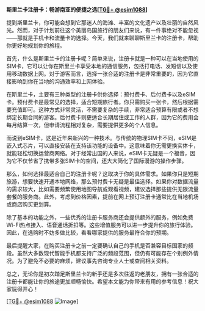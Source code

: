**斯里兰卡注册卡：畅游南亚的便捷之选[[TG💪+ @esim1088](https://t.me/s/esim1088)]**

提到斯里兰卡，你可能会想到它那迷人的海滩、丰富的文化遗产以及壮丽的自然风光。然而，对于计划前往这个美丽岛国旅行的朋友们来说，有一件事绝对不能忽视——那就是手机卡和流量卡的选择。今天，我们就来聊聊斯里兰卡的注册卡，帮助你更好地规划你的旅程。

首先，什么是斯里兰卡的注册卡呢？简单来说，注册卡就是一种可以在当地使用的SIM卡，它可以让你在斯里兰卡享受本地的通信服务，包括打电话、发短信以及使用移动数据上网。对于游客而言，选择一张合适的注册卡是非常重要的，因为它直接影响到你在当地的沟通效率和上网体验。

在斯里兰卡，主要有三种类型的注册卡供你选择：预付费卡、后付费卡以及eSIM卡。预付费卡是最常见的选择，适合短期旅行者。你只需购买一张卡，然后根据需要充值即可。这种方式非常灵活，不需要复杂的手续，非常适合预算有限或者不想绑定长期合同的游客。后付费卡则更适合长期居住或工作的人群，因为它的费用会每月结算一次，但申请流程相对复杂，需要提供更多的个人信息。

而说到eSIM卡，这是近年来新兴的一种技术。与传统的物理SIM卡不同，eSIM是嵌入式芯片，可以直接安装在支持该功能的设备中。这意味着你无需更换实体卡，就能轻松切换运营商网络。对于经常出国的人来说，eSIM卡无疑是一个福音，因为它不仅节省了携带多张SIM卡的空间，还大大简化了国际漫游的操作步骤。

那么，如何选择最适合自己的注册卡呢？这取决于你的具体需求。如果你只是短期旅游，想要快速开通本地网络，那么预付费卡无疑是最佳选择。如果你对数据流量的需求较大，比如需要频繁使用地图导航或观看视频，建议选择那些提供无限流量套餐的服务商。此外，考虑到价格因素，提前在网上预订注册卡通常比在当地机场或商店购买更划算。

除了基本的功能之外，一些优秀的注册卡服务商还会提供额外的服务，例如免费Wi-Fi热点接入、语音通话折扣等。这些增值服务可以进一步提升你的旅行体验。因此，在选购时不妨多做比较，看看哪家提供的服务最符合你的预期。

最后提醒大家，在购买注册卡之前一定要确认自己的手机是否兼容目标国家的频段。虽然大多数现代智能手机都支持广泛的频段范围，但仍有可能存在个别例外情况。为了避免不必要的麻烦，建议事先咨询专业人士或查阅相关资料。

总之，无论你是初次踏足斯里兰卡的新手还是多次往返的老朋友，拥有一张合适的注册卡都能让你的旅途更加顺畅愉快。希望本文能为你带来有用的参考信息！祝大家玩得开心！

[[TG💪+ @esim1088](https://t.me/s/esim1088) ![Image](https://i.postimg.cc/4NQfJmqS/Snipaste-2025-05-13-00-14-12.png)]